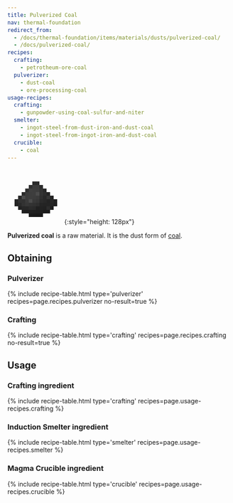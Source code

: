 ```yaml
---
title: Pulverized Coal
nav: thermal-foundation
redirect_from:
  - /docs/thermal-foundation/items/materials/dusts/pulverized-coal/
  - /docs/pulverized-coal/
recipes:
  crafting:
    - petrotheum-ore-coal
  pulverizer:
    - dust-coal
    - ore-processing-coal
usage-recipes:
  crafting:
    - gunpowder-using-coal-sulfur-and-niter
  smelter:
    - ingot-steel-from-dust-iron-and-dust-coal
    - ingot-steel-from-ingot-iron-and-dust-coal
  crucible:
    - coal
---
```


![Pulverized coal](/assets/images/thermal-foundation/dust-coal.png){:style="height: 128px"}


**Pulverized coal** is a raw material. It is the dust form of
[coal](https://minecraft.gamepedia.com/Coal).


Obtaining
---------

### Pulverizer
{% include recipe-table.html type='pulverizer' recipes=page.recipes.pulverizer no-result=true %}

### Crafting
{% include recipe-table.html type='crafting' recipes=page.recipes.crafting no-result=true %}


Usage
-----

### Crafting ingredient
{% include recipe-table.html type='crafting' recipes=page.usage-recipes.crafting %}

### Induction Smelter ingredient
{% include recipe-table.html type='smelter' recipes=page.usage-recipes.smelter %}

### Magma Crucible ingredient
{% include recipe-table.html type='crucible' recipes=page.usage-recipes.crucible %}
